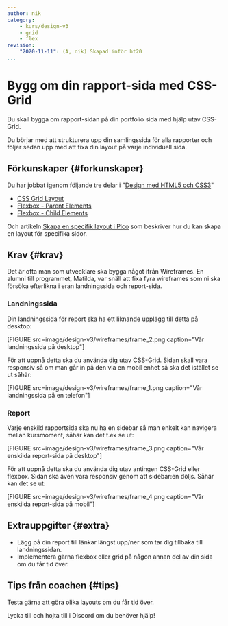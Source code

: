 ```yaml
---
author: nik
category:
    - kurs/design-v3
    - grid
    - flex
revision:
    "2020-11-11": (A, nik) Skapad inför ht20
...
```

Bygg om din rapport-sida med CSS-Grid
===================================

Du skall bygga om rapport-sidan på din portfolio sida med hjälp utav CSS-Grid.

Du börjar med att strukturera upp din samlingssida för alla rapporter och följer sedan upp med att fixa din layout på varje individuell sida.

<!--more-->

Förkunskaper {#forkunskaper}
-----------------------

Du har jobbat igenom följande tre delar i "[Design med HTML5 och CSS3](guide/design-med-html5-och-css3)"

* [CSS Grid Layout](guide/design-med-html5-och-css3/css-grid-layout)
* [Flexbox - Parent Elements](guide/design-med-html5-och-css3/flexbox)
* [Flexbox - Child Elements](guide/design-med-html5-och-css3/flexbox-del2)

Och artikeln [Skapa en specifik layout i Pico](kunskap/skapa-en-specifik-layout-i-pico) som beskriver hur du kan skapa en layout för specifika sidor.

Krav {#krav}
-----------------------

Det är ofta man som utvecklare ska bygga något ifrån Wireframes. En alumni till programmet, Matilda, var snäll att fixa fyra wireframes som ni ska försöka efterlikna i eran landningssida och report-sida.

### Landningssida

Din landningssida för report ska ha ett liknande upplägg till detta på desktop:

[FIGURE src=image/design-v3/wireframes/frame_2.png caption="Vår landningssida på desktop"]

För att uppnå detta ska du använda dig utav CSS-Grid. Sidan skall vara responsiv så om man går in på den via en mobil enhet så ska det istället se ut såhär:

[FIGURE src=image/design-v3/wireframes/frame_1.png caption="Vår landningssida på en telefon"]

### Report

Varje enskild rapportsida ska nu ha en sidebar så man enkelt kan navigera mellan kursmoment, såhär kan det t.ex se ut:

[FIGURE src=image/design-v3/wireframes/frame_3.png caption="Vår enskilda report-sida på desktop"]

För att uppnå detta ska du använda dig utav antingen CSS-Grid eller flexbox. Sidan ska även vara responsiv genom att sidebar:en döljs. Såhär kan det se ut:

[FIGURE src=image/design-v3/wireframes/frame_4.png caption="Vår enskilda report-sida på mobil"]

Extrauppgifter {#extra}
-----------------------

* Lägg på din report till länkar längst upp/ner som tar dig tillbaka till landningssidan.
* Implementera gärna flexbox eller grid på någon annan del av din sida om du får tid över.


Tips från coachen {#tips}
-----------------------

Testa gärna att göra olika layouts om du får tid över.

Lycka till och hojta till i Discord om du behöver hjälp!
